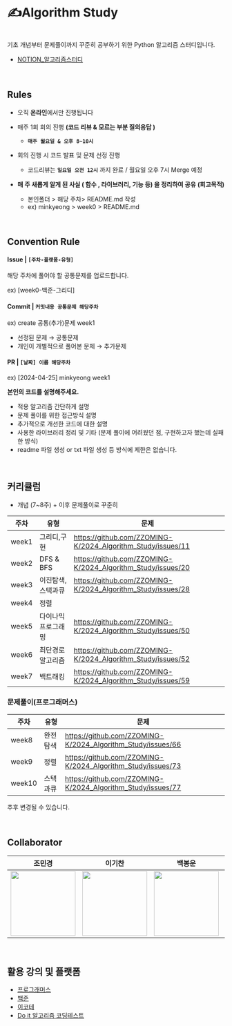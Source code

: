 # ✍️Algorithm Study

</br>
기초 개념부터 문제풀이까지 꾸준히 공부하기 위한 Python 알고리즘 스터디입니다.

* [NOTION_알고리즘스터디](https://www.notion.so/Algorithm-Coding-Test-Study-Page-d56afb85b6554970993bbf2dcd84ad71)

</br>

## Rules 

- 오직 **온라인**에서만 진행됩니다
  
- 매주 1회 회의 진행 **(코드 리뷰 & 모르는 부분 질의응답 )**
  - **`매주 월요일 & 오후 8~10시`**
       
- 회의 진행 시 코드 발표 및 문제 선정 진행 
     * 코드리뷰는 **`일요일 오전 12시`** 까지 완료 / 월요일 오후 7시 Merge 예정
       
- **매 주 새롭게 알게 된 사실 ( 함수 , 라이브러리, 기능 등) 을 정리하여 공유** **(회고목적)**<br>
  - 본인폴더 > 해당 주차> README.md 작성<br>
  - ex) minkyeong > week0 > README.md 
</br> 

## Convention Rule 

#### Issue | `[주차-플랫폼-유형]`
해당 주차에 풀어야 할 공통문제를 업로드합니다.

ex) [week0-백준-그리디]


#### Commit | `커밋내용 공통문제 해당주차` 
ex) create 공통(추가)문제 week1 

* 선정된 문제 → 공통문제 
* 개인이 개별적으로 풀어본 문제 → 추가문제 


#### PR | `[날짜] 이름 해당주차` 
ex) [2024-04-25] minkyeong week1

**본인의 코드를 설명해주세요.** 
* 적용 알고리즘 간단하게 설명
* 문제 풀이를 위한 접근방식 설명
* 추가적으로 개선한 코드에 대한 설명
* 사용한 라이브러리 정리 및 기타 (문제 풀이에 어려웠던 점, 구현하고자 했는데 실패한 방식)
* readme 파일 생성 or txt 파일 생성 등 방식에 제한은 없습니다. 


</br> 


## 커리큘럼
* 개념 (7~8주) + 이후 문제풀이로 꾸준히
  
|주차|유형|문제|
|------|---|---|
|week1|그리디,구현|https://github.com/ZZOMING-K/2024_Algorithm_Study/issues/11|
|week2|DFS & BFS|https://github.com/ZZOMING-K/2024_Algorithm_Study/issues/20|
|week3|이진탐색,스택과큐|https://github.com/ZZOMING-K/2024_Algorithm_Study/issues/28|
|week4|정렬||
|week5|다이나믹프로그래밍|https://github.com/ZZOMING-K/2024_Algorithm_Study/issues/50|
|week6|최단경로 알고리즘|https://github.com/ZZOMING-K/2024_Algorithm_Study/issues/52|
|week7|백트래킹|https://github.com/ZZOMING-K/2024_Algorithm_Study/issues/59|

### 문제풀이(프로그래머스)

|주차|유형|문제|
|------|---|---|
|week8|완전탐색|https://github.com/ZZOMING-K/2024_Algorithm_Study/issues/66|
|week9|정렬|https://github.com/ZZOMING-K/2024_Algorithm_Study/issues/73|
|week10|스택과큐|https://github.com/ZZOMING-K/2024_Algorithm_Study/issues/77|


추후 변경될 수 있습니다. 

</br>


## Collaborator
|조민경|이기찬|백봉운|최승아|김민규
|:------:|:------:|:------:|:------:|:------:|
|<a href="https://github.com/ZZOMING-K"><img src="https://avatars.githubusercontent.com/ZZOMING-K" width=150px>|<a href="https://github.com/nahcikeel"> <img src="https://avatars.githubusercontent.com/nahcikeel" width=150px>|<a href="https://github.com/back7153"><img src="https://avatars.githubusercontent.com/back7153" width=150px>|<a href="https://github.com/zuzizzuziz1"><img src="https://avatars.githubusercontent.com/zuzizzuziz1" width=150px>|<a href="https://github.com/xxxmingyu"><img src="https://avatars.githubusercontent.com/xxxmingyu" width=150px>|
</br>


## 활용 강의 및 플랫폼 
* [프로그래머스](https://school.programmers.co.kr/learn/challenges?order=acceptance_asc&levels=0,1&languages=python3) 
* [백준](https://solved.ac/)
* [이코테](https://www.youtube.com/watch?v=m-9pAwq1o3w&list=PLRx0vPvlEmdAghTr5mXQxGpHjWqSz0dgC) 
* [Do it 알고리즘 코딩테스트](https://www.inflearn.com/course/%EB%91%90%EC%9E%87-%EC%95%8C%EA%B3%A0%EB%A6%AC%EC%A6%98-%EC%BD%94%EB%94%A9%ED%85%8C%EC%8A%A4%ED%8A%B8-%ED%8C%8C%EC%9D%B4%EC%8D%AC)  
